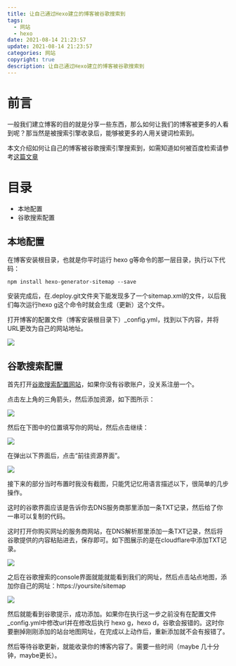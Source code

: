 ```yaml
---
title: 让自己通过Hexo建立的博客被谷歌搜索到
tags:
  - 网站
  - hexo
date: 2021-08-14 21:23:57
update: 2021-08-14 21:23:57
categories: 网站
copyright: true
description: 让自己通过Hexo建立的博客被谷歌搜索到
---
```


# 前言

一般我们建立博客的目的就是分享一些东西，那么如何让我们的博客被更多的人看到呢？那当然是被搜索引擎收录后，能够被更多的人用关键词检索到。

本文介绍如何让自己的博客被谷歌搜索引擎搜索到，如需知道如何被百度检索请参考[这篇文章](https://blog.csdn.net/sunshine940326/article/details/70936988/)

# 目录

- 本地配置
- 谷歌搜索配置

## 本地配置

在博客安装根目录，也就是你平时运行 hexo g等命令的那一层目录，执行以下代码：

    npm install hexo-generator-sitemap --save

安装完成后，在.deploy.git文件夹下能发现多了一个sitemap.xml的文件，以后我们每次运行hexo g这个命令时就会生成（更新）这个文件。

打开博客的配置文件（博客安装根目录下）_config.yml，找到以下内容，并将URL更改为自己的网站地址。

![](https://i.loli.net/2021/08/14/ZmsoERqd1va8O7K.png)

## 谷歌搜索配置

首先打开[谷歌搜索配置网站](https://search.google.com/search-console)，如果你没有谷歌账户，没关系注册一个。

点击左上角的三角箭头，然后添加资源，如下图所示：

![](https://i.loli.net/2021/08/14/zmE2BfK5DcC3JWP.png)

然后在下图中的位置填写你的网址，然后点击继续：

![](https://i.loli.net/2021/08/14/DNXbJk2P67YEVgh.png)

在弹出以下界面后，点击“前往资源界面”。

![](https://i.loli.net/2021/08/14/F7i2wcDLsATgUPr.png)

接下来的部分当时布置时我没有截图，只能凭记忆用语言描述以下，很简单的几步操作。

这时的谷歌界面应该是告诉你去DNS服务商那里添加一条TXT记录，然后给了你一串可以复制的代码。

这时打开你购买网址的服务商网站，在DNS解析那里添加一条TXT记录，然后将谷歌提供的内容粘贴进去，保存即可。如下图展示的是在cloudflare中添加TXT记录。

![](https://i.loli.net/2021/08/14/DbxK73CPE4qGtUw.png)

之后在谷歌搜索的console界面就能就能看到我们的网址，然后点击站点地图，添加你自己的网址：https://yoursite/sitemap

![](https://i.loli.net/2021/08/14/KDyd6srqfuXw5Vk.png)

然后就能看到谷歌提示，成功添加。如果你在执行这一步之前没有在配置文件_config.yml中修改url并在修改后执行 hexo g，hexo d，谷歌会报错的。这时你要删掉刚刚添加的站台地图网址，在完成以上动作后，重新添加就不会有报错了。

然后等待谷歌更新，就能收录你的博客内容了。需要一些时间（maybe 几十分钟，maybe更长）。




